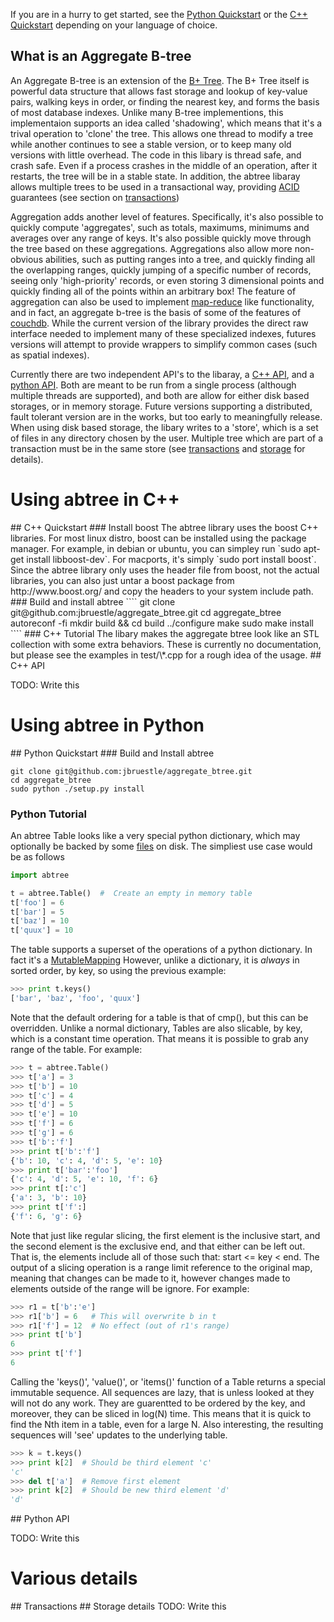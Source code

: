 

If you are in a hurry to get started, see the [Python Quickstart](#python_quickstart) or the [C++ Quickstart](#cpp_quickstart) depending on your language of choice.

## What is an Aggregate B-tree
An Aggregate B-tree is an extension of the [B+ Tree](http://en.wikipedia.org/wiki/B%2B_tree).  The B+ Tree itself is powerful data structure that allows fast storage and lookup of key-value pairs, walking keys in order, or finding the nearest key, and forms the basis of most database indexes.  Unlike many B-tree implementions, this implementaion supports an idea called 'shadowing', which means that it's a trival operation to 'clone' the tree.  This allows one thread to modify a tree while another continues to see a stable version, or to keep many old versions with little overhead.  The code in this libary is thread safe, and crash safe.  Even if a process crashes in the middle of an operation, after it restarts, the tree will be in a stable state.  In addition, the abtree libaray allows multiple trees to be used in a transactional way, providing [ACID](http://en.wikipedia.org/wiki/ACID) guarantees (see section on [transactions](#transactions))

Aggregation adds another level of features.  Specifically, it's also possible to quickly compute 'aggregates', such as totals, maximums, minimums and averages over any range of keys.  It's also possible quickly move through the tree based on these aggregations.  Aggregations also allow more non-obvious abilities, such as putting ranges into a tree, and quickly finding all the overlapping ranges, quickly jumping of a specific number of records, seeing only 'high-priority' records, or even storing 3 dimensional points and quickly finding all of the points within an arbitrary box!  The feature of aggregation can also be used to implement [map-reduce](http://en.wikipedia.org/wiki/MapReduce) like functionality, and in fact, an aggregate b-tree is the basis of some of the features of [couchdb](http://couchdb.apache.org/).  While the current version of the library provides the direct raw interface needed to implement many of these specialized indexes, futures versions will attempt to provide wrappers to simplify common cases (such as spatial indexes).

Currently there are two independent API's to the libaray, a [C++ API](#cpp_api), and a [python API](#python_api).  Both are meant to be run from a single process (although multiple threads are supported), and both are allow for either disk based storages, or in memory storage.  Future versions supporting a distributed, fault tolerant version are in the works, but too early to meaningfully release.  When using disk based storage, the libary writes to a 'store', which is a set of files in any directory chosen by the user.  Multiple tree which are part of a transaction must be in the same store (see [transactions](#transactions) and [storage](#storage) for details).

# Using abtree in C++
<a name = "cpp_quickstart">
## C++ Quickstart
### Install boost
The abtree library uses the boost C++ libraries.  For most linux distro, boost can be installed using the package manager.  For example, in debian or ubuntu, you can simpley run `sudo apt-get install libboost-dev`.  For macports, it's simply `sudo port install boost`.  Since the abtree library only uses the header file from boost, not the actual libraries, you can also just untar a boost package from http://www.boost.org/ and copy the headers to your system include path.  
### Build and install abtree
````
git clone git@github.com:jbruestle/aggregate_btree.git
cd aggregate_btree
autoreconf -fi
mkdir build && cd build
../configure
make
sudo make install
````
### C++ Tutorial
The libary makes the aggregate btree look like an STL collection with some extra behaviors.  These is currently no documentation, but please see the examples in test/\*.cpp for a rough idea of the usage.

<a name = "cpp_api">
## C++ API

TODO: Write this

# Using abtree in Python
<a name = "python_quickstart">
## Python Quickstart
### Build and Install abtree

````
git clone git@github.com:jbruestle/aggregate_btree.git
cd aggregate_btree
sudo python ./setup.py install
````

### Python Tutorial

An abtree Table looks like a very special python dictionary, which may optionally be backed by some [files](#storage) on disk.  The simpliest use case would be as follows
````python
import abtree

t = abtree.Table()  #  Create an empty in memory table
t['foo'] = 6
t['bar'] = 5
t['baz'] = 10
t['quux'] = 10
````

The table supports a superset of the operations of a python dictionary. In fact it's a [MutableMapping](http://docs.python.org/library/collections.html#collections-abstract-base-classes) However, unlike a dictionary, it is *always* in sorted order, by key, so using the previous example:

````python
>>> print t.keys() 
['bar', 'baz', 'foo', 'quux']
````

Note that the default ordering for a table is that of cmp(), but this can be overridden.  Unlike a normal dictionary, Tables are also slicable, by key, which is a constant time operation.  That means it is possible to grab any range of the table.  For example:

````python
>>> t = abtree.Table()
>>> t['a'] = 3
>>> t['b'] = 10
>>> t['c'] = 4
>>> t['d'] = 5
>>> t['e'] = 10
>>> t['f'] = 6
>>> t['g'] = 6
>>> t['b':'f']
>>> print t['b':'f']
{'b': 10, 'c': 4, 'd': 5, 'e': 10}
>>> print t['bar':'foo']
{'c': 4, 'd': 5, 'e': 10, 'f': 6}
>>> print t[:'c']
{'a': 3, 'b': 10}
>>> print t['f':]
{'f': 6, 'g': 6}
````

Note that just like regular slicing, the first element is the inclusive start, and the second element is the exclusive end, and that either can be left out.  That is, the elements include all of those such that: start <= key < end.  The output of a slicing operation is a range limit reference to the original map, meaning that changes can be made to it, however changes made to elements outside of the range will be ignore.  For example:

````python
>>> r1 = t['b':'e']
>>> r1['b'] = 6   # This will overwrite b in t
>>> r1['f'] = 12  # No effect (out of r1's range)
>>> print t['b']  
6
>>> print t['f']
6
````

Calling the 'keys()', 'value()', or 'items()' function of a Table returns a special immutable sequence.  All sequences are lazy, that is unless looked at they will not do any work.  They are guarentted to be ordered by the key, and moreover, they can be sliced in log(N) time.  This means that it is quick to find the Nth item in a table, even for a large N.  Also interesting, the resulting sequences will 'see' updates to the underlying table.

````python
>>> k = t.keys()
>>> print k[2]  # Should be third element 'c'
'c'
>>> del t['a']  # Remove first element
>>> print k[2]  # Should be new third element 'd'
'd'
```` 


<a name = "python_api">
## Python API

TODO: Write this

# Various details

<a name = "transactions">
## Transactions

<a name = "storage">
## Storage details
TODO: Write this
